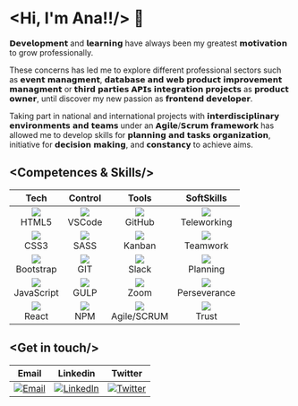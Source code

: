 # <Hi, I'm Ana!!/> :wave:

𝗗𝗲𝘃𝗲𝗹𝗼𝗽𝗺𝗲𝗻𝘁 and 𝗹𝗲𝗮𝗿𝗻𝗶𝗻𝗴 have always been my greatest 𝗺𝗼𝘁𝗶𝘃𝗮𝘁𝗶𝗼𝗻 to grow professionally. 

These concerns has led me to explore different professional sectors such as 𝗲𝘃𝗲𝗻𝘁 𝗺𝗮𝗻𝗮𝗴𝗺𝗲𝗻𝘁, 𝗱𝗮𝘁𝗮𝗯𝗮𝘀𝗲 𝗮𝗻𝗱 𝘄𝗲𝗯 𝗽𝗿𝗼𝗱𝘂𝗰𝘁 𝗶𝗺𝗽𝗿𝗼𝘃𝗲𝗺𝗲𝗻𝘁 𝗺𝗮𝗻𝗮𝗴𝗺𝗲𝗻𝘁 or 𝘁𝗵𝗶𝗿𝗱 𝗽𝗮𝗿𝘁𝗶𝗲𝘀 𝗔𝗣𝗜𝘀 𝗶𝗻𝘁𝗲𝗴𝗿𝗮𝘁𝗶𝗼𝗻 𝗽𝗿𝗼𝗷𝗲𝗰𝘁𝘀 as 𝗽𝗿𝗼𝗱𝘂𝗰𝘁 𝗼𝘄𝗻𝗲𝗿, until discover my new passion as 𝗳𝗿𝗼𝗻𝘁𝗲𝗻𝗱 𝗱𝗲𝘃𝗲𝗹𝗼𝗽𝗲𝗿.

Taking part in national and international projects with 𝗶𝗻𝘁𝗲𝗿𝗱𝗶𝘀𝗰𝗶𝗽𝗹𝗶𝗻𝗮𝗿𝘆 𝗲𝗻𝘃𝗶𝗿𝗼𝗻𝗺𝗲𝗻𝘁𝘀 𝗮𝗻𝗱 𝘁𝗲𝗮𝗺𝘀 under an 𝗔𝗴𝗶𝗹𝗲/𝗦𝗰𝗿𝘂𝗺 𝗳𝗿𝗮𝗺𝗲𝘄𝗼𝗿𝗸 has allowed me to develop skills for 𝗽𝗹𝗮𝗻𝗻𝗶𝗻𝗴 𝗮𝗻𝗱 𝘁𝗮𝘀𝗸𝘀 𝗼𝗿𝗴𝗮𝗻𝗶𝘇𝗮𝘁𝗶𝗼𝗻, initiative for 𝗱𝗲𝗰𝗶𝘀𝗶𝗼𝗻 𝗺𝗮𝗸𝗶𝗻𝗴, and 𝗰𝗼𝗻𝘀𝘁𝗮𝗻𝗰𝘆 to achieve aims.

## <**Competences & Skills**/>

| Tech | Control | Tools | SoftSkills |
| :---: | :---: | :---: | :---: |
| <img src = "https://icon-icons.com/icons2/1298/PNG/32/2333390-html-html5-internet-website_85590.png"><br>HTML5 |  <img src="https://icon-icons.com/icons2/2148/PNG/32/vscode_icon_131899.png"><br> VSCode | <img src="https://icon-icons.com/icons2/509/PNG/32/Github_icon-icons.com_49946.png"><br>GitHub | <img src="https://icon-icons.com/icons2/37/PNG/32/headphones_3762.png"><br>Teleworking |
| <img src = "https://icon-icons.com/icons2/512/PNG/32/css3-02_icon-icons.com_50917.png"><br>CSS3 | <img src="https://icon-icons.com/icons2/2389/PNG/32/sass_alt_logo_icon_144910.png"><br>SASS | <img src = "https://icon-icons.com/icons2/2644/PNG/32/kanban_fill_icon_159491.png"><br>Kanban | <img src="https://icon-icons.com/icons2/2387/PNG/32/meetings_meeting_table_people_work_icon_144587.png"><br>Teamwork | 
| <img src = "https://icon-icons.com/icons2/2389/PNG/32/bootstrap_logo_icon_145442.png"><br>Bootstrap | <img src="https://icon-icons.com/icons2/512/PNG/32/vc-git_icon-icons.com_50729.png"><br>GIT | <img src = "https://icon-icons.com/icons2/2367/PNG/32/slack_logo_icon_143511.png"><br>Slack | <img src="https://icon-icons.com/icons2/37/PNG/32/configuration_3620.png"><br>Planning
| <img src="https://icon-icons.com/icons2/2248/PNG/32/language_javascript_icon_135455.png"><br>JavaScript | <img src="https://icon-icons.com/icons2/2389/PNG/32/gulp_logo_icon_145213.png"><br>GULP | <img src="https://icon-icons.com/icons2/2389/PNG/32/zoom_logo_icon_144706.png"><br>Zoom | <img src="https://icon-icons.com/icons2/2249/PNG/32/briefcase_clock_outline_icon_139866.png"><br>Perseverance  |
| <img src="https://icon-icons.com/icons2/2622/PNG/32/brand_react_icon_158742.png"><br>React |  <img src = "https://icon-icons.com/icons2/2148/PNG/32/npm_old_icon_132179.png"><br>NPM | <img src = "https://icon-icons.com/icons2/2622/PNG/32/brand_scrum_icon_158716.png"><br>Agile/SCRUM | <img src = "https://icon-icons.com/icons2/656/PNG/32/share_analytics_file_data_online_web_icon-icons.com_59981.png"><br>Trust | 

## <**Get in touch**/>

|Email | Linkedin | Twitter |
| :---: | :---: | :---: | 
| <a href="mailto:ana.guerra.abaroa@gmail.com" target="_blank"><img alt="Email" src="https://icon-icons.com/icons2/933/PNG/32/gmail-logo_icon-icons.com_72739.png"></a> | <a href="https://www.linkedin.com/in/anaguerraabaroa/" target="_blank"><img alt="LinkedIn" src="https://icon-icons.com/icons2/1/PNG/32/sociallinkedin_member_70.png"></a> | <a href="https://twitter.com/anaguerraabaroa/" target="_blank"><img alt="Twitter" src="https://icon-icons.com/icons2/933/PNG/32/twitter-logo-on-black-background_icon-icons.com_72503.png"></a> |

